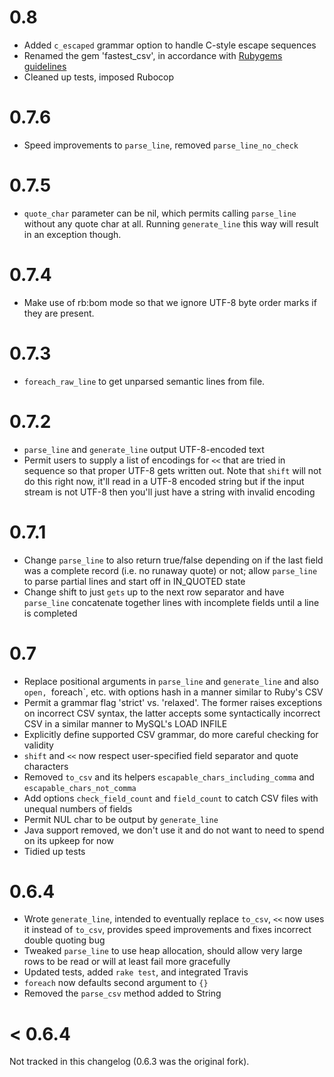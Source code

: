 # 0.8
- Added `c_escaped` grammar option to handle C-style escape sequences
- Renamed the gem 'fastest_csv', in accordance with [Rubygems guidelines](http://guides.rubygems.org/name-your-gem/)
- Cleaned up tests, imposed Rubocop

# 0.7.6
- Speed improvements to `parse_line`, removed `parse_line_no_check`

# 0.7.5
- `quote_char` parameter can be nil, which permits calling `parse_line` without any quote char at all. Running `generate_line` this way will result in an exception though.

# 0.7.4
- Make use of rb:bom mode so that we ignore UTF-8 byte order marks if they are present.

# 0.7.3
- `foreach_raw_line` to get unparsed semantic lines from file.

# 0.7.2

- `parse_line` and `generate_line` output UTF-8-encoded text
- Permit users to supply a list of encodings for `<<` that are tried in sequence so that proper UTF-8 gets written out. Note that `shift` will not do this right now, it'll read in a UTF-8 encoded string but if the input stream is not UTF-8 then you'll just have a string with invalid encoding

# 0.7.1

- Change `parse_line` to also return true/false depending on if the last field was a complete record (i.e. no runaway quote) or not; allow `parse_line` to parse partial lines and start off in IN_QUOTED state
- Change shift to just `gets` up to the next row separator and have `parse_line` concatenate together lines with incomplete fields until a line is completed

# 0.7

- Replace positional arguments in `parse_line` and `generate_line` and also `open, `foreach`, etc. with options hash in a manner similar to Ruby's CSV
- Permit a grammar flag 'strict' vs. 'relaxed'. The former raises exceptions on incorrect CSV syntax, the latter accepts some syntactically incorrect CSV in a similar manner to MySQL's LOAD INFILE
- Explicitly define supported CSV grammar, do more careful checking for validity
- `shift` and `<<` now respect user-specified field separator and quote characters
- Removed `to_csv` and its helpers `escapable_chars_including_comma` and `escapable_chars_not_comma`
- Add options `check_field_count` and `field_count` to catch CSV files with unequal numbers of fields
- Permit NUL char to be output by `generate_line`
- Java support removed, we don't use it and do not want to need to spend on its upkeep for now
- Tidied up tests

# 0.6.4

- Wrote `generate_line`, intended to eventually replace `to_csv`, `<<` now uses it instead of `to_csv`, provides speed improvements and fixes incorrect double quoting bug
- Tweaked `parse_line` to use heap allocation, should allow very large rows to be read or will at least fail more gracefully
- Updated tests, added `rake test`, and integrated Travis
- `foreach` now defaults second argument to `{}`
- Removed the `parse_csv` method added to String

# < 0.6.4

Not tracked in this changelog (0.6.3 was the original fork).
